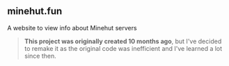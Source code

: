 ## minehut.fun
A website to view info about Minehut servers

> **This project was originally created 10 months ago**, but I've decided to remake it as the original code was inefficient and I've learned a lot since then.